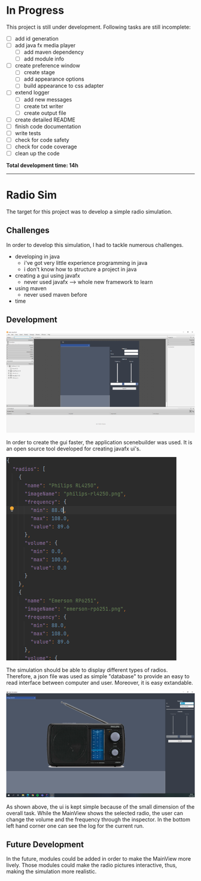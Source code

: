 # In Progress

This project is still under development. Following tasks are still incomplete:

- [ ] add id generation
- [ ] add java fx media player
  - [ ] add maven dependency
  - [ ] add module info
- [ ] create preference window
  - [ ] create stage
  - [ ] add appearance options
  - [ ] build appearance to css adapter
- [ ] extend logger
  - [ ] add new messages
  - [ ] create txt writer
  - [ ] create output file
- [ ] create detailed README
- [ ] finish code documentation
- [ ] write tests
- [ ] check for code safety
- [ ] check for code coverage
- [ ] clean up the code

**Total development time: 14h**

---

# Radio Sim

The target for this project was to develop a simple radio simulation.

## Challenges

In order to develop this simulation, I had to tackle numerous challenges.

- developing in java
  * i've got very little experience programming in java
  * i don't know how to structure a project in java
- creating a gui using javafx
  * never used javafx --> whole new framework to learn
- using maven
  * never used maven before
- time

## Development

![img.png](images/scenebuilder.png)

In order to create the gui faster, the application scenebuilder was used. It is an open source tool developed for creating javafx ui's.

![img.png](images/json.png)

The simulation should be able to display different types of radios. Therefore, a json file was used as simple "database" to provide an easy to read interface between computer and user. Moreover, it is easy extandable.

![img.png](images/app.png)

As shown above, the ui is kept simple because of the small dimension of the overall task. While the MainView shows the selected radio, the user can change the volume and the frequency through the inspector. In the bottom left hand corner one can see the log for the current run.

## Future Development

In the future, modules could be added in order to make the MainView more lively. Those modules could make the radio pictures interactive, thus, making the simulation more realistic.
